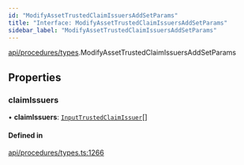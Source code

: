 ```yaml
---
id: "ModifyAssetTrustedClaimIssuersAddSetParams"
title: "Interface: ModifyAssetTrustedClaimIssuersAddSetParams"
sidebar_label: "ModifyAssetTrustedClaimIssuersAddSetParams"
---
```


[api/procedures/types](../../../../../modules/API/Procedures/Types/Types.md).ModifyAssetTrustedClaimIssuersAddSetParams

## Properties

### claimIssuers

• **claimIssuers**: [`InputTrustedClaimIssuer`](../../../../../modules/API/Entities/Types/Types.md#inputtrustedclaimissuer)[]

#### Defined in

[api/procedures/types.ts:1266](https://github.com/PolymeshAssociation/polymesh-sdk/blob/b55e63737/src/api/procedures/types.ts#L1266)
